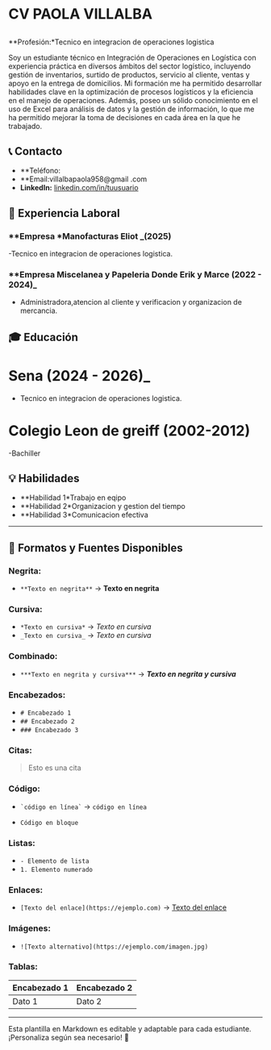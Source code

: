 # CV PAOLA VILLALBA
##  

**Profesión:*Tecnico en integracion de operaciones logistica

Soy un estudiante técnico en Integración de Operaciones en Logística con experiencia práctica en diversos ámbitos del sector logístico, incluyendo gestión de inventarios, surtido de productos, servicio al cliente, ventas y apoyo en la entrega de domicilios. Mi formación me ha permitido desarrollar habilidades clave en la optimización de procesos logísticos y la eficiencia en el manejo de operaciones. Además, poseo un sólido conocimiento en el uso de Excel para análisis de datos y la gestión de información, lo que me ha permitido mejorar la toma de decisiones en cada área en la que he trabajado.

## 📞 Contacto
- **Teléfono:
- **Email:villalbapaola958@gmail .com
- **LinkedIn:** [linkedin.com/in/tuusuario](https://linkedin.com/in/tuusuario)

## 🏢 Experiencia Laboral
### **Empresa *Manofacturas Eliot _(2025)
-Tecnico en integracion de operaciones logistica.

### **Empresa Miscelanea y Papeleria Donde Erik y Marce (2022 - 2024)_
- Administradora,atencion al cliente y verificacion y organizacion de mercancia.

## 🎓 Educación
#  Sena (2024 - 2026)_
- Tecnico en integracion de operaciones logistica.
# Colegio Leon de greiff (2002-2012)
-Bachiller 
## 💡 Habilidades
- **Habilidad 1*Trabajo en eqipo
- **Habilidad 2*Organizacion y gestion del tiempo
- **Habilidad 3*Comunicacion efectiva

---

## 🎨 Formatos y Fuentes Disponibles

### **Negrita:**
- `**Texto en negrita**` → **Texto en negrita**

### **Cursiva:**
- `*Texto en cursiva*` → *Texto en cursiva*
- `_Texto en cursiva_` → _Texto en cursiva_

### **Combinado:**
- `***Texto en negrita y cursiva***` → ***Texto en negrita y cursiva***

### **Encabezados:**
- `# Encabezado 1`
- `## Encabezado 2`
- `### Encabezado 3`

### **Citas:**
> Esto es una cita

### **Código:**
- `` `código en línea` `` → `código en línea`
- ```
  Código en bloque
  ```

### **Listas:**
- `- Elemento de lista`
- `1. Elemento numerado`

### **Enlaces:**
- `[Texto del enlace](https://ejemplo.com)` → [Texto del enlace](https://ejemplo.com)

### **Imágenes:**
- `![Texto alternativo](https://ejemplo.com/imagen.jpg)`

### **Tablas:**
| Encabezado 1 | Encabezado 2 |
|-------------|-------------|
| Dato 1     | Dato 2      |

---

Esta plantilla en Markdown es editable y adaptable para cada estudiante. ¡Personaliza según sea necesario! 🎯

